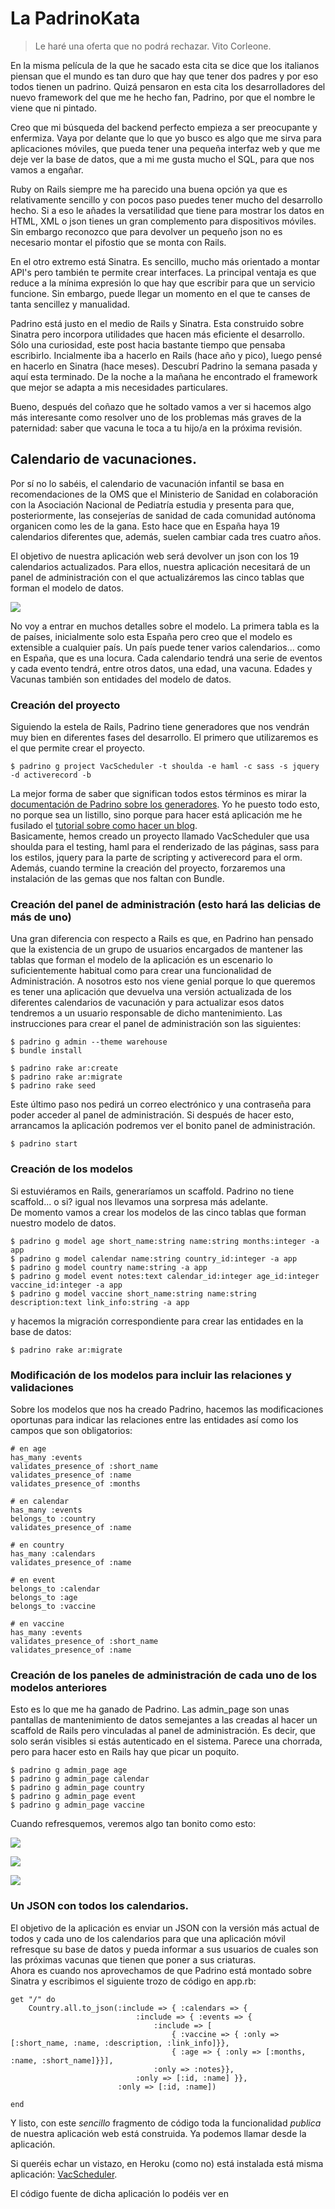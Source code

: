 # La PadrinoKata
>Le haré una oferta que no podrá rechazar. Vito Corleone. 

En la misma película de la que he sacado esta cita se dice que los italianos piensan que el mundo es tan duro que hay que tener dos padres y por eso todos tienen un padrino. Quizá pensaron en esta cita los desarrolladores del nuevo framework del que me he hecho fan, Padrino, por que el nombre le viene que ni pintado. 

Creo que mi búsqueda del backend perfecto empieza a ser preocupante y enfermiza. Vaya por delante que lo que yo busco es algo que me sirva para aplicaciones móviles, que pueda tener una pequeña interfaz web y que me deje ver la base de datos, que a mi me gusta mucho el SQL, para que nos vamos a engañar. 

Ruby on Rails siempre me ha parecido una buena opción ya que es relativamente sencillo y con pocos paso puedes tener mucho del desarrollo hecho. Si a eso le añades la versatilidad que tiene para mostrar los datos en HTML, XML o json tienes un gran complemento para dispositivos móviles. Sin embargo reconozco que para devolver un pequeño json no es necesario montar el pifostio que se monta con Rails. 

En el otro extremo está Sinatra. Es sencillo, mucho más orientado a montar API's pero también te permite crear interfaces. La principal ventaja es que reduce a la mínima expresión lo que hay que escribir para que un servicio funcione. Sin embargo, puede llegar un momento en el que te canses de tanta sencillez y manualidad. 

Padrino está justo en el medio de Rails y Sinatra. Esta construido sobre Sinatra pero incorpora utilidades que hacen más eficiente el desarrollo. Sólo una curiosidad, este post hacia bastante tiempo que pensaba escribirlo. Incialmente iba a hacerlo en Rails (hace año y pico), luego pensé en hacerlo en Sinatra (hace meses). Descubrí Padrino la semana pasada y aquí esta terminado. De la noche a la mañana he encontrado el framework que mejor se adapta a mis necesidades particulares. 

Bueno, después del coñazo que he soltado vamos a ver si hacemos algo más interesante como resolver uno de los problemas más graves de la paternidad: saber que vacuna le toca a tu hijo/a en la próxima revisión.

## Calendario de vacunaciones. 

Por sí no lo sabéis, el calendario de vacunación infantil se basa en recomendaciones de la OMS que el Ministerio de Sanidad en colaboración con la Asociación Nacional de Pediatría estudia y presenta para que, posteriormente, las consejerías de sanidad de cada comunidad autónoma organicen como les de la gana. Esto hace que en España haya 19 calendarios diferentes que, además, suelen cambiar cada tres cuatro años. 

El objetivo de nuestra aplicación web será devolver un json con los 19 calendarios actualizados. Para ellos, nuestra aplicación necesitará de un panel de administración con el que actualizáremos las cinco tablas que forman el modelo de datos. 

![](file:///Users/javi/Developer/Proyectos/RoR/VacScheduler/diagram.png)

No voy a entrar en muchos detalles sobre el modelo. La primera tabla es la de países, inicialmente solo esta España pero creo que el modelo es extensible a cualquier país. Un país puede tener varios calendarios... como en España, que es una locura. Cada calendario tendrá una serie de eventos y cada evento tendrá, entre otros datos, una edad, una vacuna. Edades y Vacunas también son entidades del modelo de datos.

### Creación del proyecto

Siguiendo la estela de Rails, Padrino tiene generadores que nos vendrán muy bien en diferentes fases del desarrollo. El primero que utilizaremos es el que permite crear el proyecto. 

    $ padrino g project VacScheduler -t shoulda -e haml -c sass -s jquery -d activerecord -b
    
La mejor forma de saber que significan todos estos términos es mirar la [documentación de Padrino sobre los generadores](http://www.padrinorb.com/guides/generators). Yo he puesto todo esto, no porque sea un listillo, sino porque para hacer está aplicación me he fusilado el [tutorial sobre como hacer un blog](http://www.padrinorb.com/guides/blog-tutorial).    
Basicamente, hemos creado un proyecto llamado VacScheduler que usa shoulda para el testing, haml para el renderizado de las páginas, sass para los estilos, jquery para la parte de scripting y activerecord para el orm. Además, cuando termine la creación del proyecto, forzaremos una instalación de las gemas que nos faltan con Bundle.
    
### Creación del panel de administración (esto hará las delicias de más de uno)

Una gran diferencia con respecto a Rails es que, en Padrino han pensado que la existencia de un grupo de usuarios encargados de mantener las tablas que forman el modelo de la aplicación es un escenario lo suficientemente habitual como para crear una funcionalidad de Administración. A nosotros esto nos viene genial porque lo que queremos es tener una aplicación que devuelva una versión actualizada de los diferentes calendarios de vacunación y para actualizar esos datos tendremos a un usuario responsable de dicho mantenimiento. Las instrucciones para crear el panel de administración son las siguientes:

    $ padrino g admin --theme warehouse
    $ bundle install
    
    $ padrino rake ar:create
    $ padrino rake ar:migrate
    $ padrino rake seed
    
Este último paso nos pedirá un correo electrónico y una contraseña para poder acceder al panel de administración. Si después de hacer esto, arrancamos la aplicación podremos ver el bonito panel de administración.

    $ padrino start
    
### Creación de los modelos

Si estuviéramos en Rails, generaríamos un scaffold. Padrino no tiene scaffold... o si? igual nos llevamos una sorpresa más adelante.    
De momento vamos a crear los modelos de las cinco tablas que forman nuestro modelo de datos.

    $ padrino g model age short_name:string name:string months:integer -a app
    $ padrino g model calendar name:string country_id:integer -a app
    $ padrino g model country name:string -a app
    $ padrino g model event notes:text calendar_id:integer age_id:integer vaccine_id:integer -a app
    $ padrino g model vaccine short_name:string name:string description:text link_info:string -a app
    
y hacemos la migración correspondiente para crear las entidades en la base de datos:

    $ padrino rake ar:migrate
    
### Modificación de los modelos para incluir las relaciones y validaciones

Sobre los modelos que nos ha creado Padrino, hacemos las modificaciones oportunas para indicar las relaciones entre las entidades así como los campos que son obligatorios:

    # en age
    has_many :events
    validates_presence_of :short_name
    validates_presence_of :name
    validates_presence_of :months
    
    # en calendar
    has_many :events
    belongs_to :country
    validates_presence_of :name
    
    # en country
    has_many :calendars
    validates_presence_of :name
    
    # en event
    belongs_to :calendar
    belongs_to :age
    belongs_to :vaccine
    
    # en vaccine
    has_many :events
    validates_presence_of :short_name
    validates_presence_of :name
    
### Creación de los paneles de administración de cada uno de los modelos anteriores

Esto es lo que me ha ganado de Padrino. Las admin_page son unas pantallas de mantenimiento de datos semejantes a las creadas al hacer un scaffold de Rails pero vinculadas al panel de administración. Es decir, que solo serán visibles si estás autenticado en el sistema. Parece una chorrada, pero para hacer esto en Rails hay que picar un poquito.

    $ padrino g admin_page age
    $ padrino g admin_page calendar
    $ padrino g admin_page country
    $ padrino g admin_page event
    $ padrino g admin_page vaccine
    
Cuando refresquemos, veremos algo tan bonito como esto:

![](file:///Users/javi/Desktop/Captura%20de%20pantalla%202013-11-10%20a%20la(s)%2023.38.26.png)
    
![](file:///Users/javi/Desktop/Captura%20de%20pantalla%202013-11-10%20a%20la(s)%2023.39.09.png)

![](file:///Users/javi/Desktop/Captura%20de%20pantalla%202013-11-10%20a%20la(s)%2023.39.45.png)

### Un JSON con todos los calendarios.

El objetivo de la aplicación es enviar un JSON con la versión más actual de todos y cada uno de los calendarios para que una aplicación móvil refresque su base de datos y pueda informar a sus usuarios de cuales son las próximas vacunas que tienen que poner a sus criaturas.   
Ahora es cuando nos aprovechamos de que Padrino está montado sobre Sinatra y escribimos el siguiente trozo de código en app.rb:

    get "/" do
        Country.all.to_json(:include => { :calendars => {
                                :include => { :events => {
                                    :include => [
                                        { :vaccine => { :only => [:short_name, :name, :description, :link_info]}}, 
                                        { :age => { :only => [:months, :name, :short_name]}}],
                                    :only => :notes}},
                                :only => [:id, :name] }}, 
                            :only => [:id, :name])

    end

Y listo, con este *sencillo* fragmento de código toda la funcionalidad *publica* de nuestra aplicación web está construida. Ya podemos llamar desde la aplicación.

Si queréis echar un vistazo, en Heroku (como no) está instalada está misma aplicación: [VacScheduler](http://vacscheduler.herokuapp.com).

El código fuente de dicha aplicación lo podéis ver en 
    

    
